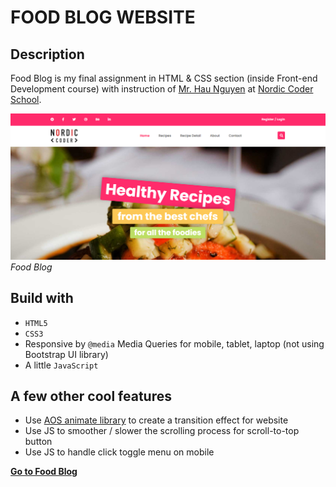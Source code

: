 # FOOD BLOG WEBSITE

## Description
Food Blog is my final assignment in HTML & CSS section (inside Front-end Development course) with instruction of [Mr. Hau Nguyen](https://github.com/paulnguyen-mn) at [Nordic Coder School](https://nordiccoder.com/).

![Food Blog banner](images/food-blog-banner.png)
*Food Blog*

## Build with 

- `HTML5`
- `CSS3`
- Responsive by `@media` Media Queries for mobile, tablet, laptop (not using Bootstrap UI library)
- A little `JavaScript`

## A few other cool features

- Use [AOS animate library](https://github.com/michalsnik/aos) to create a transition effect for website
- Use JS to smoother / slower the scrolling process for scroll-to-top button
- Use JS to handle click toggle menu on mobile

**[Go to Food Blog](https://food-blog.vercel.app)**